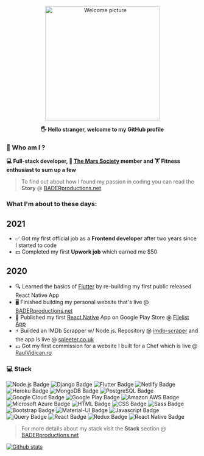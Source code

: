 <p align="center">
 <img width="300px" src="https://i.epvpimg.com/RCkibab.png" align="center" alt="Welcome picture" />
 <p align="center"><b>🖐  Hello stranger, welcome to my GitHub profile</b></p>
</p>

### 👦  Who am I ?

**💻 Full-stack developer, 🚀 [The Mars Society](https://www.marssociety.org/) member and 🏋 Fitness enthusiast to sum up a few**
> To find out about how I found my passion in coding you can read the **Story** @ [BADERproductions.net](https://baderproductions.net)

### What I'm about to these days:
## 2021
- ✅  Got my first official job as a **Frontend developer** after two years since I started to code
- 💵  Completed my first **Upwork job** which earned me $50
## 2020
- 🔍  Learned the basics of [Flutter](https://flutter.dev) by re-building my first public released React Native App
- 🖥  Finished building my personal website that's live @ [BADERproductions.net](https://baderproductions.net)
- 📱  Published my first [React Native](https://reactnative.dev) App on Google Play Store @ [Filelist App](https://play.google.com/store/apps/details?id=com.baderproductions.fl)
- ⚡  Builded an IMDb Scrapper w/ Node.js. Repository @ [imdb-scraper](https://github.com/baderproductions/imdb-scraper) and the app is live @ [spleeter.co.uk](https://spleeter.co.uk/)
- 💶  Got my first commission for a website I built for a Chef which is live @ [RaulVidican.ro](https://raulvidican.ro/)

### 💻  Stack

<img src="https://img.shields.io/badge/node.js%20-%23239120.svg?&style=for-the-badge&logo=node.js&logoColor=white" alt="Node.js Badge" /> <img src="https://img.shields.io/badge/django%20-%23092E20.svg?&style=for-the-badge&logo=django&logoColor=white" alt="Django Badge" /> <img src="https://img.shields.io/badge/Flutter%20-%2302569B.svg?&style=for-the-badge&logo=Flutter&logoColor=white" alt="Flutter Badge" /> <img src="https://img.shields.io/badge/netlify%20-20b2aa.svg?&style=for-the-badge&logo=netlify&logoColor=white" alt="Netlify Badge" /> <img src="https://img.shields.io/badge/heroku%20-430098.svg?&style=for-the-badge&logo=heroku&logoColor=white" alt="Heroku Badge" /> <img src="https://img.shields.io/badge/MongoDB-%234ea94b.svg?&style=for-the-badge&logo=mongodb&logoColor=white" alt="MongoDB Badge" /> <img src="https://img.shields.io/badge/postgres-%23316192.svg?&style=for-the-badge&logo=postgresql&logoColor=white" alt="PostgreSQL Badge" /> <img src="https://img.shields.io/badge/Google%20Cloud%20Platform-%23ff4040?logo=google-cloud&logoColor=white&style=for-the-badge" alt="Google Cloud Badge" /> <img src="https://img.shields.io/badge/Google%20Play-414141?logo=google-play&logoColor=white&style=for-the-badge" alt="Google Play Badge" /> <img src="https://img.shields.io/badge/Amazon%20AWS-%23232F3E?logo=amazon-aws&logoColor=white&style=for-the-badge" alt="Amazon AWS Badge" /> <img src="https://img.shields.io/badge/Microsoft%20Azure-4ca3dd?logo=microsoft-azure&logoColor=white&style=for-the-badge" alt="Microsoft Azure Badge" /> <img src="https://img.shields.io/badge/html5-%23ee4d2e.svg?&style=for-the-badge&logo=html5&logoColor=white" alt="HTML Badge" /> <img src="https://img.shields.io/badge/css3-%230066b2.svg?&style=for-the-badge&logo=css3&logoColor=white" alt="CSS Badge" /> <img src="https://img.shields.io/badge/sass%20-%23f7347a.svg?&style=for-the-badge&logo=sass&logoColor=white" alt="Sass Badge" /> <img src="https://img.shields.io/badge/bootstrap%20-%23563D7C.svg?&style=for-the-badge&logo=bootstrap&logoColor=white" alt="Bootstrap Badge" /> <img src="https://img.shields.io/badge/material%20ui%20-%230081CB.svg?&style=for-the-badge&logo=material-ui&logoColor=white" alt="Material-UI Badge" /> <img src="https://img.shields.io/badge/javascript-%23F7DF1E.svg?&style=for-the-badge&logo=javascript&logoColor=black" alt="Javascript Badge" /> <img src="https://img.shields.io/badge/jquery%20-%230769AD.svg?&style=for-the-badge&logo=jquery&logoColor=white" alt="jQuery Badge" /> <img src="https://img.shields.io/badge/react%20-%2320232a.svg?&style=for-the-badge&logo=react&logoColor=%2361DAFB" alt="React Badge" /> <img src="https://img.shields.io/badge/redux%20-%23593d88.svg?&style=for-the-badge&logo=redux&logoColor=white" alt="Redux Badge" /> <img src="https://img.shields.io/badge/react_native%20-%23000000.svg?&style=for-the-badge&logo=react&logoColor=%2361DAFB" alt="React Native Badge" />
> For more details about my stack visit the **Stack** section @ [BADERproductions.net](https://baderproductions.net)

[![Github stats](https://github-readme-stats.vercel.app/api?username=baderproductions&hide=prs,issues&show_icons=true&theme=gruvbox)](https://github.com/baderproductions)
